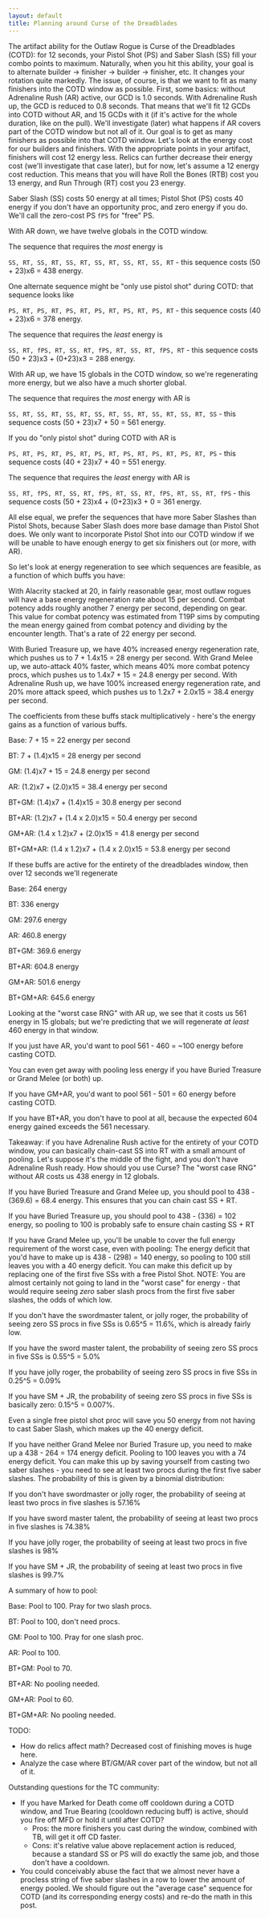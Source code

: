 ```yaml
---
layout: default
title: Planning around Curse of the Dreadblades
---
```


The artifact ability for the Outlaw Rogue is Curse of the Dreadblades (COTD): for 12 seconds, your Pistol Shot (PS) and Saber Slash (SS) fill your combo points to maximum.
Naturally, when you hit this ability, your goal is to alternate builder -> finisher -> builder -> finisher, etc. It changes your rotation quite markedly.
The issue, of course, is that we want to fit as many finishers into the COTD window as possible.
First, some basics: without Adrenaline Rush (AR) active, our GCD is 1.0 seconds. With Adrenaline Rush up, the GCD is reduced to 0.8 seconds.
That means that we'll fit 12 GCDs into COTD without AR, and 15 GCDs with it (if it's active for the whole duration, like on the pull). 
We'll investigate (later) what happens if AR covers part of the COTD window but not all of it.
Our goal is to get as many finishers as possible into that COTD window. Let's look at the energy cost for our builders and finishers.
With the appropriate points in your artifact, finishers will cost 12 energy less.
Relics can further decrease their energy cost (we'll investigate that case later), but for now, let's assume a 12 energy cost reduction.
This means that you will have Roll the Bones (RTB) cost you 13 energy, and Run Through (RT) cost you 23 energy.

Saber Slash (SS) costs 50 energy at all times; Pistol Shot (PS) costs 40 energy if you don't have an opportunity proc, and zero energy if you do.
We'll call the zero-cost PS `fPS` for "free" PS.

With AR down, we have twelve globals in the COTD window.

The sequence that requires the *most* energy is

`SS, RT, SS, RT, SS, RT, SS, RT, SS, RT, SS, RT` - this sequence costs (50 + 23)x6 = 438 energy.

One alternate sequence might be "only use pistol shot" during COTD: that sequence looks like

`PS, RT, PS, RT, PS, RT, PS, RT, PS, RT, PS, RT` - this sequence costs (40 + 23)x6 = 378 energy.

The sequence that requires the *least* energy is

`SS, RT, fPS, RT, SS, RT, fPS, RT, SS, RT, fPS, RT` - this sequence costs (50 + 23)x3 + (0+23)x3 = 288 energy.

With AR up, we have 15 globals in the COTD window, so we're regenerating more energy, but we also have a much shorter global.

The sequence that requires the *most* energy with AR is

`SS, RT, SS, RT, SS, RT, SS, RT, SS, RT, SS, RT, SS, RT, SS` - this sequence costs (50 + 23)x7 + 50 = 561 energy.

If you do "only pistol shot" during COTD with AR is

`PS, RT, PS, RT, PS, RT, PS, RT, PS, RT, PS, RT, PS, RT, PS` - this sequence costs (40 + 23)x7 + 40 = 551 energy.

The sequence that requires the *least* energy with AR is

`SS, RT, fPS, RT, SS, RT, fPS, RT, SS, RT, fPS, RT, SS, RT, fPS` - this sequence costs (50 + 23)x4 + (0+23)x3 + 0 = 361 energy.

All else equal, we prefer the sequences that have more Saber Slashes than Pistol Shots, because Saber Slash does more base damage than Pistol Shot does.
We only want to incorporate Pistol Shot into our COTD window if we will be unable to have enough energy to get six finishers out (or more, with AR).

So let's look at energy regeneration to see which sequences are feasible, as a function of which buffs you have:

With Alacrity stacked at 20, in fairly reasonable gear, most outlaw rogues will have a base energy regeneration rate about 15 per second.
Combat potency adds roughly another 7 energy per second, depending on gear.
This value for combat potency was estimated from T19P sims by computing the mean energy gained from combat potency and dividing by the encounter length.
That's a rate of 22 energy per second.

With Buried Treasure up, we have 40% increased energy regeneration rate, which pushes us to 7 + 1.4x15 = 28 energy per second.
With Grand Melee up, we auto-attack 40% faster, which means 40% more combat potency procs, which pushes us to 1.4x7 + 15 = 24.8 energy per second.
With Adrenaline Rush up, we have 100% increased energy regeneration rate, and 20% more attack speed, which pushes us to 1.2x7 + 2.0x15 = 38.4 energy per second.

The coefficients from these buffs stack multiplicatively - here's the energy gains as a function of various buffs.

Base: 7 + 15 = 22 energy per second

BT: 7 + (1.4)x15 = 28 energy per second

GM: (1.4)x7 + 15 = 24.8 energy per second

AR: (1.2)x7 + (2.0)x15 = 38.4 energy per second

BT+GM: (1.4)x7 + (1.4)x15 = 30.8 energy per second

BT+AR: (1.2)x7 + (1.4 x 2.0)x15 = 50.4 energy per second

GM+AR: (1.4 x 1.2)x7 + (2.0)x15 = 41.8 energy per second

BT+GM+AR: (1.4 x 1.2)x7 + (1.4 x 2.0)x15 = 53.8 energy per second

If these buffs are active for the entirety of the dreadblades window, then over 12 seconds we'll regenerate

Base: 264 energy

BT: 336 energy

GM: 297.6 energy

AR: 460.8 energy

BT+GM: 369.6 energy

BT+AR: 604.8 energy

GM+AR: 501.6 energy

BT+GM+AR: 645.6 energy

Looking at the "worst case RNG" with AR up, we see that it costs us 561 energy in 15 globals; 
but we're predicting that we will regenerate *at least* 460 energy in that window.

If you just have AR, you'd want to pool 561 - 460 = ~100 energy before casting COTD.

You can even get away with pooling less energy if you have Buried Treasure or Grand Melee (or both) up.

If you have GM+AR, you'd want to pool 561 - 501 = 60 energy before casting COTD.

If you have BT+AR, you don't have to pool at all, because the expected 604 energy gained exceeds the 561 necessary. 

Takeaway: if you have Adrenaline Rush active for the entirety of your COTD window, you can basically chain-cast SS into RT with a small amount of pooling.
Let's suppose it's the middle of the fight, and you don't have Adrenaline Rush ready. How should you use Curse?
The "worst case RNG" without AR costs us 438 energy in 12 globals.

If you have Buried Treasure and Grand Melee up, you should pool to 438 - (369.6) = 68.4 energy. This ensures that you can chain cast SS + RT.

If you have Buried Treasure up, you should pool to 438 - (336) = 102 energy, so pooling to 100 is probably safe to ensure chain casting SS + RT

If you have Grand Melee up, you'll be unable to cover the full energy requirement of the worst case, even with pooling:
The energy deficit that you'd have to make up is 438 - (298) = 140 energy, so pooling to 100 still leaves you with a 40 energy deficit.
You can make this deficit up by replacing one of the first five SSs with a free Pistol Shot.
NOTE: You are almost certainly not going to land in the "worst case" for energy - that would require seeing *zero* saber slash procs from the first five saber slashes, the odds of which low.

If you don't have the swordmaster talent, or jolly roger, the probability of seeing zero SS procs in five SSs is 0.65^5 = 11.6%, which is already fairly low.

If you have the sword master talent, the probability of seeing zero SS procs in five SSs is 0.55^5 = 5.0%

If you have jolly roger, the probability of seeing zero SS procs in five SSs in 0.25^5 = 0.09%

If you have SM + JR, the probability of seeing zero SS procs in five SSs is basically zero: 0.15^5 = 0.007%.

Even a single free pistol shot proc will save you 50 energy from not having to cast Saber Slash, which makes up the 40 energy deficit.


If you have neither Grand Melee nor Buried Trasure up, you need to make up a 438 - 264 = 174 energy deficit. Pooling to 100 leaves you with a 74 energy deficit.
You can make this up by saving yourself from casting two saber slashes - you need to see at least two procs during the first five saber slashes.
The probability of this is given by a binomial distribution:

If you don't have swordmaster or jolly roger, the probability of seeing at least two procs in five slashes is 57.16%

If you have sword master talent, the probability of seeing at least two procs in five slashes is 74.38%

If you have jolly roger, the probability of seeing at least two procs in five slashes is 98%

If you have SM + JR, the probability of seeing at least two procs in five slashes is 99.7%


A summary of how to pool:

Base: Pool to 100. Pray for two slash procs.

BT: Pool to 100, don't need procs.

GM: Pool to 100. Pray for one slash proc.

AR: Pool to 100.

BT+GM: Pool to 70.

BT+AR: No pooling needed.

GM+AR: Pool to 60.

BT+GM+AR: No pooling needed.

TODO:
- How do relics affect math? Decreased cost of finishing moves is huge here.
- Analyze the case where BT/GM/AR cover part of the window, but not all of it.

Outstanding questions for the TC community:
- If you have Marked for Death come off cooldown during a COTD window, and True Bearing (cooldown reducing buff) is active, should you fire off MFD or hold it until after COTD? 
  - Pros: the more finishers you cast during the window, combined with TB, will get it off CD faster.
  - Cons: it's relative value above replacement action is reduced, because a standard SS or PS will do exactly the same job, and those don't have a cooldown.
- You could conceivably abuse the fact that we almost never have a procless string of five saber slashes in a row to lower the amount of energy pooled.
  We should figure out the "average case" sequence for COTD (and its corresponding energy costs) and re-do the math in this post.
